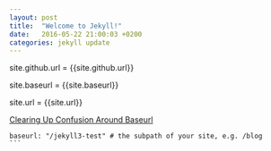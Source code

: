 ```yaml
---
layout: post
title:  "Welcome to Jekyll!"
date:   2016-05-22 21:00:03 +0200
categories: jekyll update
---
```



<p>site.github.url = {{site.github.url}}</p>
<p>site.baseurl = {{site.baseurl}}</p>
<p>site.url = {{site.url}}</p>

[Clearing Up Confusion Around Baseurl](http://blog.parkermoore.de/2014/04/27/clearing-up-confusion-around-baseurl/)

````
baseurl: "/jekyll3-test" # the subpath of your site, e.g. /blog
```